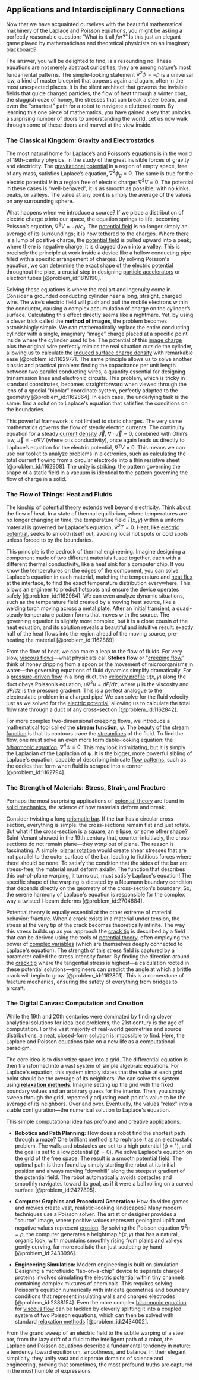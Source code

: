 ## Applications and Interdisciplinary Connections

Now that we have acquainted ourselves with the beautiful mathematical machinery of the Laplace and Poisson equations, you might be asking a perfectly reasonable question: “What is it all *for*?” Is this just an elegant game played by mathematicians and theoretical physicists on an imaginary blackboard?

The answer, you will be delighted to find, is a resounding no. These equations are not merely abstract curiosities; they are among nature’s most fundamental patterns. The simple-looking statement $\nabla^2 \phi = -\rho$ is a universal law, a kind of master blueprint that appears again and again, often in the most unexpected places. It is the silent architect that governs the invisible fields that guide charged particles, the flow of heat through a winter coat, the sluggish ooze of honey, the stresses that can break a steel beam, and even the "smartest" path for a robot to navigate a cluttered room. By learning this one piece of mathematics, you have gained a key that unlocks a surprising number of doors to understanding the world. Let us now walk through some of these doors and marvel at the view inside.

### The Classical Kingdom: Gravity and Electrostatics

The most natural home for Laplace’s and Poisson’s equations is in the world of 19th-century physics, in the study of the great invisible forces of gravity and electricity. The [gravitational potential](@article_id:159884) in a region of empty space, free of any mass, satisfies Laplace’s equation, $\nabla^2 \phi_g = 0$. The same is true for the electric potential $V$ in a region free of electric charge: $\nabla^2 V = 0$. The potential in these cases is “well-behaved”; it is as smooth as possible, with no kinks, peaks, or valleys. The value at any point is simply the average of the values on any surrounding sphere.

What happens when we introduce a source? If we place a distribution of electric charge $\rho$ into our space, the equation springs to life, becoming Poisson’s equation, $\nabla^2 V = -\rho / \epsilon_0$. The [potential field](@article_id:164615) is no longer simply an average of its surroundings; it is now tethered to the charges. Where there is a lump of positive charge, the [potential field](@article_id:164615) is pulled upward into a peak; where there is negative charge, it is dragged down into a valley. This is precisely the principle at work inside a device like a hollow conducting pipe filled with a specific arrangement of charges. By solving Poisson's equation, we can determine the exact shape of the [electric potential](@article_id:267060) throughout the pipe, a crucial step in designing [particle accelerators](@article_id:148344) or electron tubes [@problem_id:1819190].

Solving these equations is where the real art and ingenuity come in. Consider a grounded conducting cylinder near a long, straight, charged wire. The wire’s electric field will push and pull the mobile electrons within the conductor, causing a complex accumulation of charge on the cylinder’s surface. Calculating this effect directly seems like a nightmare. Yet, by using a clever trick called the **method of images**, the problem becomes astonishingly simple. We can mathematically replace the entire conducting cylinder with a single, imaginary “image” charge placed at a specific point inside where the cylinder used to be. The potential of this [image charge](@article_id:266504) plus the original wire perfectly mimics the real situation outside the cylinder, allowing us to calculate the [induced surface charge density](@article_id:275586) with remarkable ease [@problem_id:1162977]. The same principle allows us to solve another classic and practical problem: finding the capacitance per unit length between two parallel conducting wires, a quantity essential for designing transmission lines and electronic circuits. This problem, which is tricky in standard coordinates, becomes straightforward when viewed through the lens of a special "bipolar" coordinate system, perfectly adapted to the geometry [@problem_id:1162864]. In each case, the underlying task is the same: find a solution to Laplace's equation that satisfies the conditions on the boundaries.

This powerful framework is not limited to static charges. The very same mathematics governs the flow of steady electric currents. The continuity equation for a steady [current density](@article_id:190196) $\vec{J}$, $\nabla \cdot \vec{J} = 0$, combined with Ohm’s law, $\vec{J} = -\sigma \nabla V$ (where $\sigma$ is conductivity), once again leads us directly to Laplace’s equation for the electric potential, $\nabla^2 V = 0$. This means we can use our toolkit to analyze problems in electronics, such as calculating the total current flowing from a circular electrode into a thin resistive sheet [@problem_id:1162908]. The unity is striking: the pattern governing the shape of a static field in a vacuum is identical to the pattern governing the flow of charge in a solid.

### The Flow of Things: Heat and Fluids

The kinship of [potential theory](@article_id:140930) extends well beyond electricity. Think about the flow of heat. In a state of thermal equilibrium, where temperatures are no longer changing in time, the temperature field $T(x,y)$ within a uniform material is governed by Laplace's equation, $\nabla^2 T = 0$. Heat, like [electric potential](@article_id:267060), seeks to smooth itself out, avoiding local hot spots or cold spots unless forced to by the boundaries.

This principle is the bedrock of thermal engineering. Imagine designing a component made of two different materials fused together, each with a different thermal conductivity, like a heat sink for a computer chip. If you know the temperatures on the edges of the component, you can solve Laplace's equation in each material, matching the temperature and [heat flux](@article_id:137977) at the interface, to find the exact temperature distribution everywhere. This allows an engineer to predict hotspots and ensure the device operates safely [@problem_id:1162964]. We can even analyze dynamic situations, such as the temperature field created by a moving heat source, like a welding torch moving across a metal plate. After an initial transient, a quasi-steady temperature pattern forms that moves with the source. The governing equation is slightly more complex, but it is a close cousin of the heat equation, and its solution reveals a beautiful and intuitive result: exactly half of the heat flows into the region ahead of the moving source, pre-heating the material [@problem_id:1162869].

From the flow of heat, we can make a leap to the flow of fluids. For very slow, [viscous flows](@article_id:135836)—what physicists call **Stokes flow** or "[creeping flow](@article_id:263350)," think of honey dripping from a spoon or the movement of microorganisms in water—the governing equations of fluid dynamics simplify dramatically. For a [pressure-driven flow](@article_id:148320) in a long duct, the [velocity profile](@article_id:265910) $u(x,y)$ along the duct obeys Poisson’s equation, $\mu \nabla^2 u = dP/dz$, where $\mu$ is the viscosity and $dP/dz$ is the pressure gradient. This is a perfect analogue to the electrostatic problem in a charged pipe! We can solve for the fluid velocity just as we solved for the [electric potential](@article_id:267060), allowing us to calculate the total flow rate through a duct of any cross-section [@problem_id:1162842].

For more complex two-dimensional creeping flows, we introduce a mathematical tool called the **[stream function](@article_id:266011)**, $\psi$. The beauty of the [stream function](@article_id:266011) is that its contours trace the [streamlines](@article_id:266321) of the fluid. To find the flow, one must solve an even more formidable-looking equation: the *[biharmonic equation](@article_id:165212)*, $\nabla^4 \psi = 0$. This may look intimidating, but it is simply the Laplacian of the Laplacian of $\psi$. It is the bigger, more powerful sibling of Laplace's equation, capable of describing intricate [flow patterns](@article_id:152984), such as the eddies that form when fluid is scraped into a corner [@problem_id:1162794].

### The Strength of Materials: Stress, Strain, and Fracture

Perhaps the most surprising applications of [potential theory](@article_id:140930) are found in [solid mechanics](@article_id:163548), the science of how materials deform and break.

Consider twisting a long [prismatic bar](@article_id:189649). If the bar has a circular cross-section, everything is simple: the cross-sections remain flat and just rotate. But what if the cross-section is a square, an ellipse, or some other shape? Saint-Venant showed in the 19th century that, counter-intuitively, the cross-sections do not remain plane—they *warp* out of plane. The reason is fascinating. A simple, [planar rotation](@article_id:147805) would create shear stresses that are not parallel to the outer surface of the bar, leading to fictitious forces where there should be none. To satisfy the condition that the sides of the bar are stress-free, the material must deform axially. The function that describes this out-of-plane warping, it turns out, must satisfy Laplace's equation! The specific shape of the warping is dictated by a Neumann boundary condition that depends directly on the geometry of the cross-section's boundary. So, the serene harmony of Laplace's equation is responsible for the complex way a twisted I-beam deforms [@problem_id:2704684].

Potential theory is equally essential at the other extreme of material behavior: fracture. When a crack exists in a material under tension, the stress at the very tip of the crack becomes theoretically infinite. The way this stress builds up as you approach the [crack tip](@article_id:182313) is described by a field that can be derived using the tools of [potential theory](@article_id:140930), often employing the power of [complex variables](@article_id:174818) (which are themselves deeply connected to Laplace's equation). The strength of this stress field is captured by a parameter called the stress intensity factor. By finding the direction around the [crack tip](@article_id:182313) where the tangential stress is highest—a calculation rooted in these potential solutions—engineers can predict the angle at which a brittle crack will begin to grow [@problem_id:1162801]. This is a cornerstone of fracture mechanics, ensuring the safety of everything from bridges to aircraft.

### The Digital Canvas: Computation and Creation

While the 19th and 20th centuries were dominated by finding clever analytical solutions for idealized problems, the 21st century is the age of computation. For the vast majority of real-world geometries and source distributions, a neat, [closed-form solution](@article_id:270305) is impossible to find. Here, the Laplace and Poisson equations take on a new life as a computational paradigm.

The core idea is to discretize space into a grid. The differential equation is then transformed into a vast system of simple algebraic equations. For Laplace's equation, this system simply states that the value at each grid point should be the average of its neighbors. We can solve this system using **[relaxation methods](@article_id:138680)**. Imagine setting up the grid with the fixed boundary values and an arbitrary guess for the interior. Then, you simply sweep through the grid, repeatedly adjusting each point's value to be the average of its neighbors. Over and over. Eventually, the values "relax" into a stable configuration—the numerical solution to Laplace's equation.

This simple computational idea has profound and creative applications:

*   **Robotics and Path Planning:** How does a robot find the shortest path through a maze? One brilliant method is to rephrase it as an electrostatic problem. The walls and obstacles are set to a high potential ($\phi=1$), and the goal is set to a low potential ($\phi=0$). We solve Laplace's equation on the grid of the free space. The result is a smooth [potential field](@article_id:164615). The optimal path is then found by simply starting the robot at its initial position and always moving "downhill" along the steepest gradient of the potential field. The robot automatically avoids obstacles and smoothly navigates toward its goal, as if it were a ball rolling on a curved surface [@problem_id:2427895].

*   **Computer Graphics and Procedural Generation:** How do video games and movies create vast, realistic-looking landscapes? Many modern techniques use a Poisson solver. The artist or designer provides a "source" image, where positive values represent geological uplift and negative values represent [erosion](@article_id:186982). By solving the Poisson equation $\nabla^2 h = \rho$, the computer generates a heightmap $h(x,y)$ that has a natural, organic look, with mountains smoothly rising from plains and valleys gently curving, far more realistic than just sculpting by hand [@problem_id:2433996].

*   **Engineering Simulation:** Modern engineering is built on simulation. Designing a microfluidic "lab-on-a-chip" device to separate charged proteins involves simulating the [electric potential](@article_id:267060) within tiny channels containing complex mixtures of chemicals. This requires solving Poisson's equation numerically with intricate geometries and boundary conditions that represent insulating walls and charged electrodes [@problem_id:2388154]. Even the more complex [biharmonic equation](@article_id:165212) for [viscous flow](@article_id:263048) can be tackled by cleverly splitting it into a coupled system of two Poisson equations, which can then be solved with standard [relaxation methods](@article_id:138680) [@problem_id:2434002].

From the grand sweep of an electric field to the subtle warping of a steel bar, from the lazy drift of a fluid to the intelligent path of a robot, the Laplace and Poisson equations describe a fundamental tendency in nature: a tendency toward equilibrium, smoothness, and balance. In their elegant simplicity, they unify vast and disparate domains of science and engineering, proving that sometimes, the most profound truths are captured in the most humble of expressions.